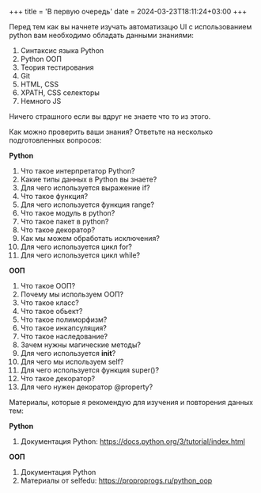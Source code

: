 +++
title = 'В первую очередь'
date = 2024-03-23T18:11:24+03:00
+++

<!-- Дополнить список начальных знаний? Ничего не забыл? Понятно описано? -->
Перед тем как вы начнете изучать автоматизацю UI с использованием python вам необходимо обладать данными знаниями: 
1. Синтаксис языка Python
2. Python ООП
3. Теория тестирования
4. Git
5. HTML, CSS
6. XPATH, CSS селекторы
7. Немного JS

Ничего страшного если вы вдруг не знаете что то из этого.

<!-- Добавить вопросы по остальным темам из списка [теория тестирования, git, html, css, селекторы, js] -->

<!-- Улучшить вопросы для Python и Python ООП? Они вообще нужны тут? -->
Как можно проверить ваши знания?
Ответьте на несколько подготовленных вопросов:

**Python**
1. Что такое интерпретатор Python? 
2. Какие типы данных в Python вы знаете?
3. Для чего используется выражение if?
4. Что такое функция? 
5. Для чего используется функция range? 
6. Что такое модуль в python? 
7. Что такое пакет в python? 
8. Что такое декоратор? 
9. Как мы можем обработать исключения?
10. Для чего используется цикл for? 
11. Для чего используется цикл while? 


**ООП**
1. Что такое ООП? 
2. Почему мы используем ООП? 
3. Что такое класс? 
4. Что такое обьект? 
5. Что такое полиморфизм? 
6. Что такое инкапсуляция? 
7. Что такое наследование? 
8. Зачем нужны магические методы? 
9. Для чего используется __init__? 
10. Для чего мы используем self? 
11. Для чего используется функция super()? 
12. Что такое декоратор? 
13. Для чего нужен декоратор @property? 

<!-- Оставить бесплатные материалы для дообучения. Может быть поместить выше? -->
Материалы, которые я рекомендую для изучения и повторения данных тем: 

**Python**
1. Документация Python: https://docs.python.org/3/tutorial/index.html

**ООП**
1. Документация Python 
2. Материалы от selfedu: https://proproprogs.ru/python_oop 
